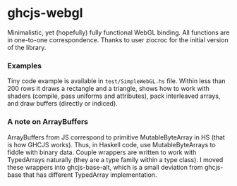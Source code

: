 # ghcjs-webgl

Minimalistic, yet (hopefully) fully functional WebGL binding.
All functions are in one-to-one correspondence.
Thanks to user ziocroc for the initial version of the library.

### Examples

Tiny code example is available in `test/SimpleWebGL.hs` file.
Within less than 200 rows it draws a rectangle and a triangle,
shows how to work with shaders (compile, pass uniforms and attributes),
pack interleaved arrays, and draw buffers (directly or indiced).


### A note on ArrayBuffers

ArrayBuffers from JS correspond to primitive MutableByteArray in HS (that is how GHCJS works).
Thus, in Haskell code, use MutableByteArrays to fiddle with binary data.
Couple wrappers are written to work with TypedArrays naturally
(they are a type family within a type class).
I moved these wrappers into ghcjs-base-alt,
 which is a small deviation from ghcjs-base that has different TypedArray implementation.

